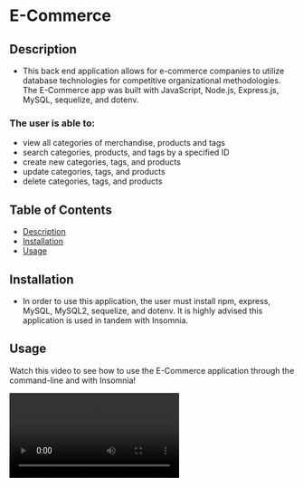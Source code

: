 # E-Commerce

## Description

- This back end application allows for e-commerce companies to utilize database technologies for competitive organizational methodologies. The E-Commerce app was built with JavaScript, Node.js, Express.js, MySQL, sequelize, and dotenv.

### The user is able to:

- view all categories of merchandise, products and tags
- search categories, products, and tags by a specified ID
- create new categories, tags, and products
- update categories, tags, and products
- delete categories, tags, and products

## Table of Contents

- [Description](#description)
- [Installation](#installation)
- [Usage](#usage)

## Installation

- In order to use this application, the user must install npm, express, MySQL, MySQL2, sequelize, and dotenv. It is highly advised this application is used in tandem with Insomnia.

## Usage

Watch this video to see how to use the E-Commerce application through the command-line and with Insomnia!

![Video](https://github.com/cheryljcruz/e-commerce/blob/main/assets/videos/E%20commerce%20walkthrough%20%20(1).mp4)

